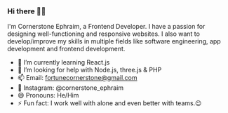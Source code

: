 ### Hi there 👋😁


I'm Cornerstone Ephraim, a Frontend Developer.
I have a passion for designing well-functioning and responsive websites. 
I also want to develop/improve my skills in multiple fields like software engineering, app development and frontend development. 

- 🌱 I’m currently learning React.js
- 🤔 I’m looking for help with Node.js, three.js & PHP
- 📫 Email: fortunecornerstone@gmail.com 
- 📱  Instagram: @cornerstone_ephraim
- 😄 Pronouns: He/Him
- ⚡ Fun fact: I work well with alone and even better with teams.😉

